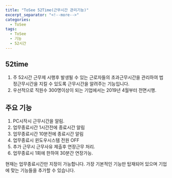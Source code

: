 ```yaml
---
title: "ToSee 52Time(근무시간 관리기능)"
excerpt_separator: "<!--more-->"
categories:
  - ToSee
tags:
  - ToSee
  - 기능
  - 52시간
---
```


## 52time
1. 주 52시간 근무제 시행후 발생될 수 있는 근로자들의 초과근무시간을 관리하여 법정근무시간을 지킬 수 있도록 근무시간을 알려주는 기능입니다.
2. 우선적으로 직원수 300명이상이 되는 기업에서는 2019년 4월부터 전면시행.

## 주요 기능
1. PC시작시 근무시간을 알림.
2. 업무종료시간 1시간전에 종료시간 알림
3. 업무종료시간 10분전에 종료시간 알림
4. 업무종료시 윈도우시스템 전원 OFF
5. 추가 근무시 근무사유 제출후 연장근무 처리.
6. 업무종료시 1회에 한하여 30분간 연장가능.

현재는 업무종료시간만 지정이 가능합니다. 
가장 기본적인 기능만 탑재되어 있으며 기업에 맞는 기능들을 추가할 수 있습니다.

<!-- 추후 버전업데이트시에 1회성 단기 연장근무 시간 및 연장근무시 근무요청서 제출등에 대한 설정을 담당자가 변경할 수 있도록 구성할 예정입니다. 또한 근무시간 적용 예외 시스템을 매니저사이트에서 지정이 가능하도록 할 예정입니다. -->
